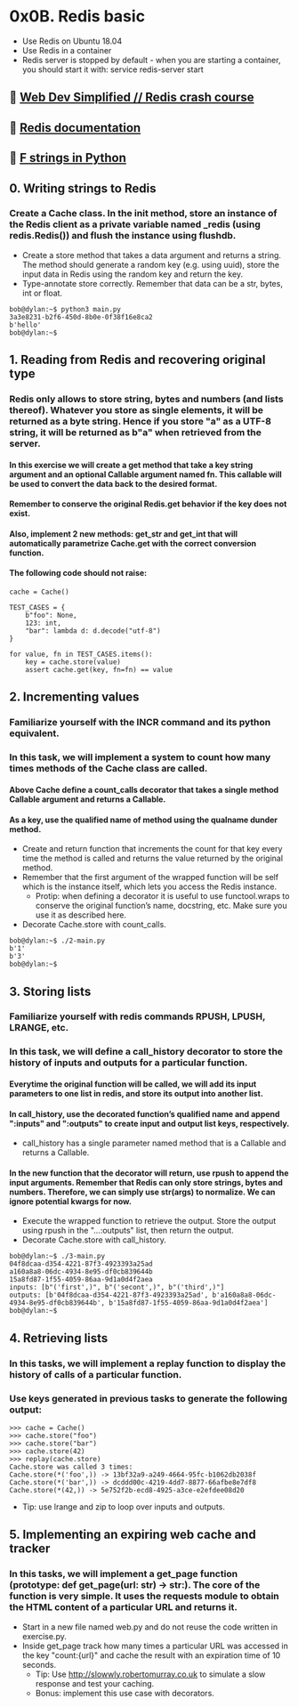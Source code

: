 # 0x0B. Redis basic
- Use Redis on Ubuntu 18.04
- Use Redis in a container
- Redis server is stopped by default - when you are starting a container, you should start it with: service redis-server start

## 🍎 [Web Dev Simplified // Redis crash course](https://youtu.be/jgpVdJB2sKQ)
## 🍏 [Redis documentation](https://redis.io/documentation)
## 🍎 [F strings in Python](https://peps.python.org/pep-0498/)

## 0. Writing strings to Redis
### Create a Cache class. In the __init__ method, store an instance of the Redis client as a private variable named _redis (using redis.Redis()) and flush the instance using flushdb.
*  Create a store method that takes a data argument and returns a string. The method should generate a random key (e.g. using uuid), store the input data in Redis using the random key and return the key.
* Type-annotate store correctly. Remember that data can be a str, bytes, int or float.
```
bob@dylan:~$ python3 main.py 
3a3e8231-b2f6-450d-8b0e-0f38f16e8ca2
b'hello'
bob@dylan:~$
```
## 1. Reading from Redis and recovering original type
### Redis only allows to store string, bytes and numbers (and lists thereof). Whatever you store as single elements, it will be returned as a byte string. Hence if you store "a" as a UTF-8 string, it will be returned as b"a" when retrieved from the server.
#### In this exercise we will create a get method that take a key string argument and an optional Callable argument named fn. This callable will be used to convert the data back to the desired format.
#### Remember to conserve the original Redis.get behavior if the key does not exist.
#### Also, implement 2 new methods: get_str and get_int that will automatically parametrize Cache.get with the correct conversion function.
#### The following code should not raise:
```
cache = Cache()

TEST_CASES = {
    b"foo": None,
    123: int,
    "bar": lambda d: d.decode("utf-8")
}

for value, fn in TEST_CASES.items():
    key = cache.store(value)
    assert cache.get(key, fn=fn) == value
```
## 2. Incrementing values
### Familiarize yourself with the INCR command and its python equivalent.
### In this task, we will implement a system to count how many times methods of the Cache class are called.
#### Above Cache define a count_calls decorator that takes a single method Callable argument and returns a Callable.
#### As a key, use the qualified name of method using the __qualname__ dunder method.
* Create and return function that increments the count for that key every time the method is called and returns the value returned by the original method.
* Remember that the first argument of the wrapped function will be self which is the instance itself, which lets you access the Redis instance.
    * Protip: when defining a decorator it is useful to use functool.wraps to conserve the original function’s name, docstring, etc. Make sure you use it as described here.
* Decorate Cache.store with count_calls.
```
bob@dylan:~$ ./2-main.py
b'1'
b'3'
bob@dylan:~$ 
```
## 3. Storing lists
### Familiarize yourself with redis commands RPUSH, LPUSH, LRANGE, etc.
### In this task, we will define a call_history decorator to store the history of inputs and outputs for a particular function.
#### Everytime the original function will be called, we will add its input parameters to one list in redis, and store its output into another list.
#### In call_history, use the decorated function’s qualified name and append ":inputs" and ":outputs" to create input and output list keys, respectively.
- call_history has a single parameter named method that is a Callable and returns a Callable.
#### In the new function that the decorator will return, use rpush to append the input arguments. Remember that Redis can only store strings, bytes and numbers. Therefore, we can simply use str(args) to normalize. We can ignore potential kwargs for now.
- Execute the wrapped function to retrieve the output. Store the output using rpush in the "...:outputs" list, then return the output.
- Decorate Cache.store with call_history.
```
bob@dylan:~$ ./3-main.py
04f8dcaa-d354-4221-87f3-4923393a25ad
a160a8a8-06dc-4934-8e95-df0cb839644b
15a8fd87-1f55-4059-86aa-9d1a0d4f2aea
inputs: [b"('first',)", b"('secont',)", b"('third',)"]
outputs: [b'04f8dcaa-d354-4221-87f3-4923393a25ad', b'a160a8a8-06dc-4934-8e95-df0cb839644b', b'15a8fd87-1f55-4059-86aa-9d1a0d4f2aea']
bob@dylan:~$ 
```
## 4. Retrieving lists
### In this tasks, we will implement a replay function to display the history of calls of a particular function.
### Use keys generated in previous tasks to generate the following output:
```
>>> cache = Cache()
>>> cache.store("foo")
>>> cache.store("bar")
>>> cache.store(42)
>>> replay(cache.store)
Cache.store was called 3 times:
Cache.store(*('foo',)) -> 13bf32a9-a249-4664-95fc-b1062db2038f
Cache.store(*('bar',)) -> dcddd00c-4219-4dd7-8877-66afbe8e7df8
Cache.store(*(42,)) -> 5e752f2b-ecd8-4925-a3ce-e2efdee08d20
```
* Tip: use lrange and zip to loop over inputs and outputs.
## 5. Implementing an expiring web cache and tracker
### In this tasks, we will implement a get_page function (prototype: def get_page(url: str) -> str:). The core of the function is very simple. It uses the requests module to obtain the HTML content of a particular URL and returns it.
* Start in a new file named web.py and do not reuse the code written in exercise.py.
* Inside get_page track how many times a particular URL was accessed in the key "count:{url}" and cache the result with an expiration time of 10 seconds.
    * Tip: Use http://slowwly.robertomurray.co.uk to simulate a slow response and test your caching.
    * Bonus: implement this use case with decorators.